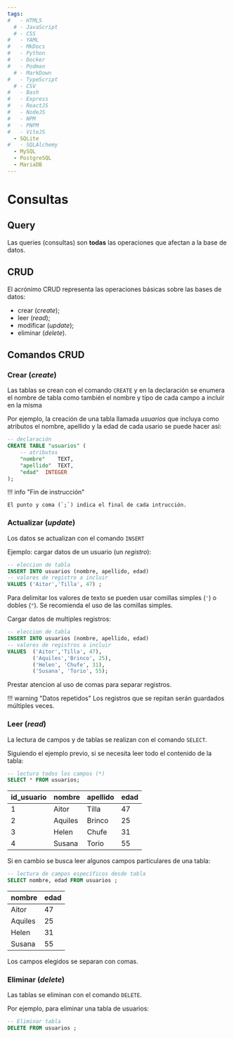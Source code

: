 ```yaml
---
tags:
#   - HTML5
  # - JavaScript
  # - CSS
#   - YAML
#   - MkDocs
#   - Python
#   - Docker
#   - Podman
  # - MarkDown
#   - TypeScript
  # - CSV
#   - Bash
#   - Express
#   - ReactJS
#   - NodeJS
#   - NPM
#   - PNPM
#   - ViteJS
  - SQLite
#   - SQLAlchemy
  - MySQL
  - PostgreSQL
  - MariaDB
---
```


# Consultas

## Query

Las queries (consultas) son **todas** las operaciones que afectan a la base de datos.



## CRUD

El acrónimo CRUD representa las operaciones básicas sobre las bases de datos:

- crear (*create*);
- leer (*read*);
- modificar (*update*);
- eliminar (*delete*).


## Comandos CRUD

### Crear (*create*)


Las tablas se crean con el comando `CREATE` y en la declaración se enumera el nombre de tabla como también el nombre y tipo de cada campo a incluir en la misma

Por ejemplo, la creación de una tabla llamada *usuarios* que incluya como atributos el nombre, apellido y la edad de cada usario se puede hacer así:

```sql title="Create"
-- declaración
CREATE TABLE "usuarios" (
    -- atributos
	"nombre"	TEXT,
	"apellido"	TEXT,
	"edad"	INTEGER
);
```


!!! info "Fin de instrucción"

    El punto y coma (`;`) indica el final de cada intrucción.


### Actualizar (*update*)

Los datos se actualizan con el comando `INSERT`

Ejemplo: cargar datos de un usuario (un *registro*):

```sql title="Update - un registro"
-- eleccion de tabla
INSERT INTO usuarios (nombre, apellido, edad)
-- valores de registro a incluir
VALUES ('Aitor','Tilla', 47) ;
```

Para delimitar los valores de texto se pueden usar comillas simples (`'`) o dobles (`"`). Se recomienda el uso de las comillas simples.

Cargar datos de multiples registros:

```sql title="Update - multiples registros"
-- eleccion de tabla
INSERT INTO usuarios (nombre, apellido, edad)
-- valores de registros a incluir
VALUES 	('Aitor','Tilla', 47),
		('Aquiles','Brinco', 25),
		('Helen', 'Chufe', 31),
		('Susana', 'Torio', 55);
```

Prestar atencion al uso de comas para separar registros.

!!! warning "Datos repetidos"
    Los registros que se repitan serán guardados múltiples veces.


### Leer (*read*)


La lectura de campos y de tablas se realizan con el comando `SELECT`.

Siguiendo el ejemplo previo, si se necesita leer todo el contenido de la tabla:

```sql title="Read - tabla completa"
-- lectura todos los campos (*)
SELECT * FROM usuarios;
```


|id_usuario|nombre|apellido|edad|
|---|---|---|---|
|1|Aitor	|Tilla|47|
|2|Aquiles|Brinco|25|
|3|Helen	|Chufe|31|
|4|Susana	|Torio|55|


Si en cambio se busca leer algunos campos particulares de una tabla:

```sql title="Read - campos específicos"
-- lectura de campos específicos desde tabla
SELECT nombre, edad FROM usuarios ;
```

|nombre|edad|
|---|----|
|Aitor|47|
|Aquiles|25|
|Helen|31|
|Susana|55|

Los campos elegidos se separan con comas.


### Eliminar (*delete*)

Las tablas se eliminan con el comando `DELETE`.

Por ejemplo, para eliminar una tabla de usuarios:

```sql title="Delete - tabla completa"
-- Eliminar tabla
DELETE FROM usuarios ;
```

